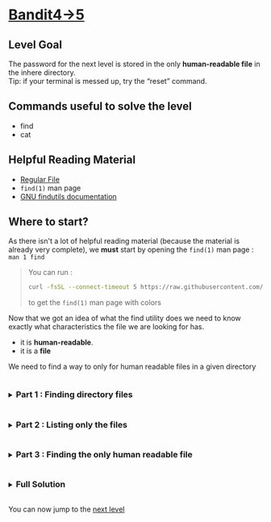 # [Bandit4->5](https://overthewire.org/wargames/bandit/bandit5.html)

## Level Goal

The password for the next level is stored in the only **human-readable file** in the inhere directory.<br/>
Tip: if your terminal is messed up, try the “reset” command.

## Commands useful to solve the level

- find
- cat

## Helpful Reading Material

- [Regular File](https://www.ibm.com/docs/en/aix/7.3?topic=files-types)
- `find(1)` man page
- [GNU findutils documentation](https://www.gnu.org/software/findutils/manual/html_mono/find.html)

## Where to start?

As there isn't a lot of helpful reading material (because the material is already very complete), we **must** start by opening 
the `find(1)` man page : `man 1 find`

<blockquote>

You can run :
```bash
curl -fsSL --connect-timeout 5 https://raw.githubusercontent.com/Charystag/Scripts/main/colored_man.sh | bash -s 1 find
```
to get the `find(1)` man page with colors

</blockquote>

Now that we got an idea of what the find utility does we need to know exactly what characteristics the file we are looking for has.
- it is **human-readable**.
- it is a **file**

We need to find a way to only for human readable files in a given directory

<details>
<summary><h3 style="display:inline-block">Part 1 : Finding directory files</h3></summary>

During all this level, we are only going to use the `find(1)` utility. In fact, our solution to this level will consist in one unique 
call to the `find(1)` utility. First things first, we need to know how to run the `find` command to list the directory files


<details>
<summary>Hint</summary>

Look at the **SYNOPSIS** section of the `find(1)` man page.
</details>

<details>
<summary>Solution</summary>

When looking in the **SYNOPSIS** section of the `find(1)` man page, we see an optional argument named **starting-point**. This argument 
allows the user to specify a starting directory when running the `find` utility. By default, the starting point is `.` which is the 
current directory.
So, running `find inhere` allows us to list the contents of the **inhere** directory
</details>
</details>


<details>
<summary><h3 style="display:inline-block">Part 2 : Listing only the files</h3></summary>

Before delving deeper into the `find(1)` man page to know how we can use `find` to retrieve the only human-readable file in the inhere directory 
let's take a closer look at the output we got from running `find` alone :
```bash
bandit4@bandit:~$ find
.
./inhere
./inhere/-file01
./inhere/-file02
./inhere/-file08
./inhere/-file06
./inhere/-file00
./inhere/-file04
./inhere/-file05
./inhere/-file07
./inhere/-file03
./inhere/-file09
./.profile
./.bashrc
./.bash_logout
bandit4@bandit:~$
```

From that output, we can notice that find lists all the file in the directories and subdirectories, without ignoring hidden files by default.
We can notice that it lists all the files and directories contained in the starting point, along with the starting point.

Let's now try to list only the regular files within the inhere directory


<details>
<summary>Hint</summary>

Isn't  there a test that you could use in the **TESTS** section of the `find(1)` man page?
</details>

<details>
<summary>Solution</summary>

The option we're looking for is `-type`, which allows us to test for the type of file we're looking for. We'll give the `-type` option the `f` argument 
to only look for **regular files**.<br/>
The command we're looking for is `find inhere -type f`.
</details>
</details>


<details>
<summary><h3 style="display:inline-block">Part 3 : Finding the only human readable file</h3></summary>

Here is the output from the command `find inhere -type f` : 
```bash
bandit4@bandit:~$ find inhere/ -type f
inhere/-file01
inhere/-file02
inhere/-file08
inhere/-file06
inhere/-file00
inhere/-file04
inhere/-file05
inhere/-file07
inhere/-file03
inhere/-file09
bandit4@bandit:~$
```

We could try to manually run `cat` on each file but besides being an ugly as hell solution, it offers a [security risk](https://security.stackexchange.com/questions/56307/can-cat-ing-a-file-be-a-potential-security-risk). 
Thankfully, there is a solution which stands in the `file(1)` utility
We now need to find in the `file(1)` man page how to find the only human readable file within the inhere directory.


<details>
<summary>Hint</summary>

Look into the `file(1)` and the `find(1)` man page. See if there is an **ACTION** in the `find(1)` page that could let you execute the `find` command on the file you retrieved
</details>

<details>
<summary>Solution</summary>

The **ACTION** we're looking for is `-execdir`. We will use the form `-execdir command ;` as it is safer than the `-exec command ;` form (see [security considerations](https://www.gnu.org/software/findutils/manual/html_mono/find.html#Security-Considerations). 
As the `;` is a [metacharacter](https://www.gnu.org/software/bash/manual/html_node/Definitions.html), we will need to escape it with a `\` to pass it to the `find` command. 
For the same reason, we'll have to enclose the brackets `{}` within simple or double quotes<br/>

The command we're looking for is : `find inhere -type f -execdir file '{}' \;`<br/>
Here is an output you could get by running this command : 
```bash
bandit4@bandit:~$ find inhere/ -type f -execdir file "{}" \;
./-file01: data
./-file02: data
./-file08: data
./-file06: data
./-file00: data
./-file04: data
./-file05: data
./-file07: ASCII text
./-file03: data
./-file09: data
bandit4@bandit:~$
```
We can now run the command `cat inhere/-file07` to get the password string
</details>
</details>


<details>
<summary><h3 style="display:inline-block">Full Solution</h3></summary>

1. `find inhere/ -type f -execdir file "{}" \;` to find all the regular files in the inhere directory and run the `file` utility on them
2. `cat inhere/-file07` to print the contents of the retrieved file
</details>

You can now jump to the [next level](/bandit/bandit5.md)
